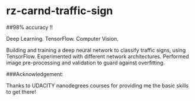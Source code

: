 # rz-carnd-traffic-sign

##98% accuracy !!

Deep Learning. TensorFlow. Computer Vision.

Building and training a deep neural network to classify traffic signs, using TensorFlow. Experimented with different network architectures. Performed image pre-processing and validation to guard against overfitting.

###Acknowledgement:

Thanks to UDACITY nanodegrees courses for providing me the basic skills to get there!
